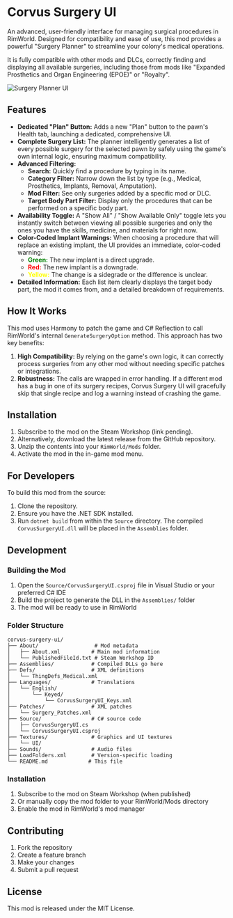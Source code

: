 # Corvus Surgery UI

An advanced, user-friendly interface for managing surgical procedures in RimWorld. Designed for compatibility and ease of use, this mod provides a powerful "Surgery Planner" to streamline your colony's medical operations.

It is fully compatible with other mods and DLCs, correctly finding and displaying all available surgeries, including those from mods like "Expanded Prosthetics and Organ Engineering (EPOE)" or "Royalty".

![Surgery Planner UI](https://i.imgur.com/example.png)  <!-- Replace with an actual screenshot -->

## Features

-   **Dedicated "Plan" Button:** Adds a new "Plan" button to the pawn's Health tab, launching a dedicated, comprehensive UI.
-   **Complete Surgery List:** The planner intelligently generates a list of every possible surgery for the selected pawn by safely using the game's own internal logic, ensuring maximum compatibility.
-   **Advanced Filtering:**
    -   **Search:** Quickly find a procedure by typing in its name.
    -   **Category Filter:** Narrow down the list by type (e.g., Medical, Prosthetics, Implants, Removal, Amputation).
    -   **Mod Filter:** See only surgeries added by a specific mod or DLC.
    -   **Target Body Part Filter:** Display only the procedures that can be performed on a specific body part.
-   **Availability Toggle:** A "Show All" / "Show Available Only" toggle lets you instantly switch between viewing all possible surgeries and only the ones you have the skills, medicine, and materials for right now.
-   **Color-Coded Implant Warnings:** When choosing a procedure that will replace an existing implant, the UI provides an immediate, color-coded warning:
    -   <span style="color:green">**Green:**</span> The new implant is a direct upgrade.
    -   <span style="color:red">**Red:**</span> The new implant is a downgrade.
    -   <span style="color:yellow">**Yellow:**</span> The change is a sidegrade or the difference is unclear.
-   **Detailed Information:** Each list item clearly displays the target body part, the mod it comes from, and a detailed breakdown of requirements.

## How It Works

This mod uses Harmony to patch the game and C# Reflection to call RimWorld's internal `GenerateSurgeryOption` method. This approach has two key benefits:
1.  **High Compatibility:** By relying on the game's own logic, it can correctly process surgeries from any other mod without needing specific patches or integrations.
2.  **Robustness:** The calls are wrapped in error handling. If a different mod has a bug in one of its surgery recipes, Corvus Surgery UI will gracefully skip that single recipe and log a warning instead of crashing the game.

## Installation

1.  Subscribe to the mod on the Steam Workshop (link pending).
2.  Alternatively, download the latest release from the GitHub repository.
3.  Unzip the contents into your `RimWorld/Mods` folder.
4.  Activate the mod in the in-game mod menu.

## For Developers

To build this mod from the source:
1.  Clone the repository.
2.  Ensure you have the .NET SDK installed.
3.  Run `dotnet build` from within the `Source` directory. The compiled `CorvusSurgeryUI.dll` will be placed in the `Assemblies` folder.

## Development

### Building the Mod

1. Open the `Source/CorvusSurgeryUI.csproj` file in Visual Studio or your preferred C# IDE
2. Build the project to generate the DLL in the `Assemblies/` folder
3. The mod will be ready to use in RimWorld

### Folder Structure

```
corvus-surgery-ui/
├── About/                  # Mod metadata
│   ├── About.xml          # Main mod information
│   └── PublishedFileId.txt # Steam Workshop ID
├── Assemblies/            # Compiled DLLs go here
├── Defs/                  # XML definitions
│   └── ThingDefs_Medical.xml
├── Languages/             # Translations
│   └── English/
│       └── Keyed/
│           └── CorvusSurgeryUI_Keys.xml
├── Patches/               # XML patches
│   └── Surgery_Patches.xml
├── Source/                # C# source code
│   ├── CorvusSurgeryUI.cs
│   └── CorvusSurgeryUI.csproj
├── Textures/              # Graphics and UI textures
│   └── UI/
├── Sounds/                # Audio files
├── LoadFolders.xml        # Version-specific loading
└── README.md             # This file
```

### Installation

1. Subscribe to the mod on Steam Workshop (when published)
2. Or manually copy the mod folder to your RimWorld/Mods directory
3. Enable the mod in RimWorld's mod manager

## Contributing

1. Fork the repository
2. Create a feature branch
3. Make your changes
4. Submit a pull request

## License

This mod is released under the MIT License.
